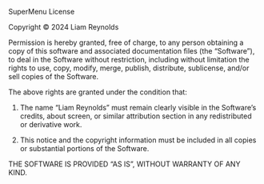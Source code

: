SuperMenu License

Copyright © 2024 Liam Reynolds

Permission is hereby granted, free of charge, to any person obtaining a copy
of this software and associated documentation files (the “Software”), to deal
in the Software without restriction, including without limitation the rights
to use, copy, modify, merge, publish, distribute, sublicense, and/or sell
copies of the Software.

The above rights are granted under the condition that:

1. The name “Liam Reynolds” must remain clearly visible in the Software’s
   credits, about screen, or similar attribution section in any redistributed
   or derivative work.

2. This notice and the copyright information must be included in all copies
   or substantial portions of the Software.

THE SOFTWARE IS PROVIDED “AS IS”, WITHOUT WARRANTY OF ANY KIND.
